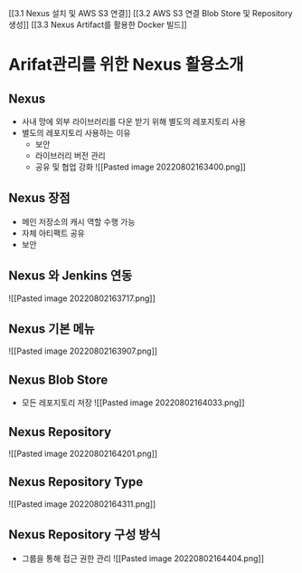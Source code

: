 [[3.1 Nexus 설치 및 AWS S3 연결]]
[[3.2 AWS S3 연결 Blob Store 및 Repository 생성]]
[[3.3 Nexus Artifact를 활용한 Docker 빌드]]
# Arifat관리를 위한 Nexus 활용소개

## Nexus
- 사내 망에 외부 라이브러리를 다운 받기 위해 별도의 레포지토리 사용
- 별도의 레포지토리 사용하는 이유
	- 보안
	- 라이브러리 버전 관리
	- 공유 및 협업 강화
![[Pasted image 20220802163400.png]]
## Nexus 장점
- 메인 저장소의 캐시 역할 수행 가능
- 자체 아티팩트 공유
- 보안
## Nexus 와 Jenkins 연동
![[Pasted image 20220802163717.png]]
## Nexus 기본 메뉴
![[Pasted image 20220802163907.png]]
## Nexus Blob Store
- 모든 레포지토리 저장
![[Pasted image 20220802164033.png]]
## Nexus Repository
![[Pasted image 20220802164201.png]]
## Nexus Repository Type 
![[Pasted image 20220802164311.png]]
## Nexus Repository 구성 방식
- 그룹을 통해 접근 권한 관리
![[Pasted image 20220802164404.png]]